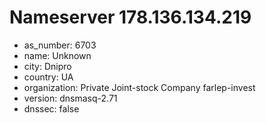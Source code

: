# Nameserver 178.136.134.219

* as_number: 6703
* name: Unknown
* city: Dnipro
* country: UA
* organization: Private Joint-stock Company farlep-invest
* version: dnsmasq-2.71
* dnssec: false
